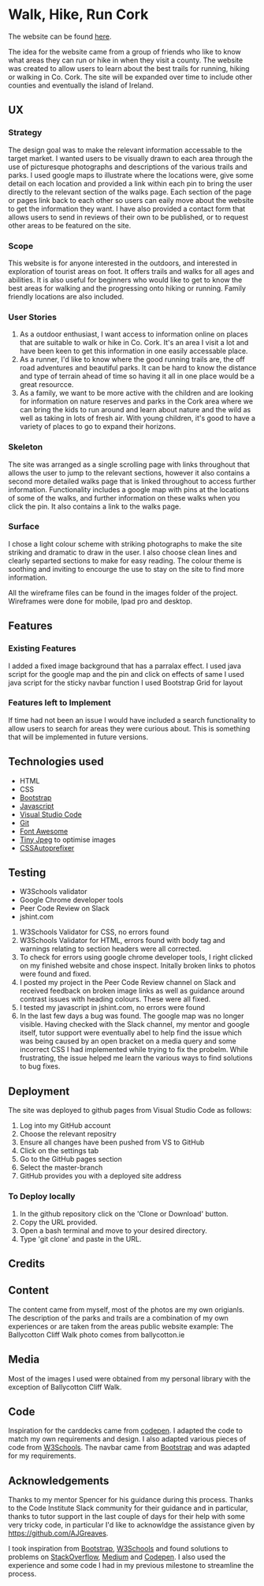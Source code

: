 
# Walk, Hike, Run Cork 


The website can be found [here](https://annemariesheehan.github.io/Walk-Hike-Run-Cork/index.html).


The idea for the website came from a group of friends who like to know what areas they can run or hike in when they visit a county. The website was created to allow users to learn about the best trails for running, hiking or walking in Co. Cork. The site will be expanded over time to include other counties and eventually the island of Ireland. 

## UX

### Strategy

The design goal was to make the relevant information accessable to the target market. I wanted users to be visually drawn to each area through the use of picturesque photographs and descriptions of the various trails and parks. I used google maps to illustrate where the locations were, give some detail on each location and provided a link within each pin to bring the user directly to the relevant section of the walks page. Each section of the page or pages link back to each other so users can eaily move about the website to get the information they want. I have also provided a contact form that allows users to send in reviews of their own to be published, or to request other areas to be featured on the site. 

### Scope
This website is for anyone interested in the outdoors, and interested in exploration of tourist areas on foot. It offers trails and walks for all ages and abilities. It is also useful for beginners who would like to get to know the best areas for walking and the progressing onto hiking or running. Family friendly locations are also included. 

### User Stories
1. As a outdoor enthusiast, I want access to information online on places that are suitable to walk or hike in Co. Cork. It's an area I visit a lot and have been keen to get this information in one easily accessable place. 
2. As a runner, I'd like to know where the good running trails are, the off road adventures and beautiful parks. It can be hard to know the distance and type of terrain ahead of time so having it all in one place would be a great resourcce. 
3. As a family, we want to be more active with the children and are looking for information on nature reserves and parks in the Cork area where we can bring the kids to run around and learn about nature and the wild as well as taking in lots of fresh air. With young children, it's good to have a variety of places to go to expand their horizons. 

### Skeleton

The site was arranged as a single scrolling page with links throughout that allows the user to jump to the relevant sections, however it also contains a second more detailed walks page that is linked throughout to access further information. Functionality includes a google map with pins at the locations of some of the walks, and further information on these walks when you click the pin. It also contains a link to the walks page. 


### Surface
I chose a light colour scheme with striking photographs to make the site striking and dramatic to draw in the user. I also choose clean lines and clearly separted sections to make for easy reading. The colour theme is soothing and inviting to encourge the use to stay on the site to find more information. 

All the wireframe files can be found in the images folder of the project. Wireframes were done for mobile, Ipad pro and desktop. 

## Features

### Existing Features
I added a fixed image background that has a parralax effect. 
I used java script for the google map and the pin and click on effects of same 
I used java script for the sticky navbar function
I used Bootstrap Grid for layout


### Features left to Implement
If time had not been an issue I would have included a search functionality to allow users to search for areas they were curious about. This is something that will be implemented in future versions. 

## Technologies used

- HTML
- CSS
- [Bootstrap](https://getbootstrap.com/)
- [Javascript](https://www.javascript.com/)
- [Visual Studio Code](https://code.visualstudio.com/)
- [Git](https://git-scm.com/)
- [Font Awesome](https://fontawesome.com/) 
- [Tiny Jpeg](www.tinyjpeg.com) to optimise images 
- [CSSAutoprefixer](https://autoprefixer.github.io/)


## Testing

- W3Schools validator
- Google Chrome developer tools
- Peer Code Review on Slack
- jshint.com 

1. W3Schools Validator for CSS, no errors found 
1. W3Schools Validator for HTML, errors found with body tag and warnings relating to section headers were all corrected. 
1. To check for errors using google chrome developer tools, I right clicked on my finished website and chose inspect. Initally broken links to photos were found and fixed.  
1. I posted my project in the Peer Code Review channel on Slack and received feedback on broken image links as well as guidance around contrast issues with heading colours. These were all fixed. 
1. I tested my javascript in jshint.com, no errors were found 
1. In the last few days a bug was found. The google map was no longer visible. Having checked with the Slack channel, my mentor and google itself, tutor support were eventually abel to help find the issue which was being caused by an open bracket on a media query and some incorrect CSS I had implemented while trying to fix the probelm. While frustrating, the issue helped me learn the various ways to find solutions to bug fixes. 


## Deployment 
 The site was deployed to github pages from Visual Studio Code as follows:
 1. Log into my GitHub account
 2. Choose the relevant repositry
 3. Ensure all changes have been pushed from VS to GitHub
 4. Click on the settings tab
 5. Go to the GitHub pages section
 6. Select the master-branch 
 7. GitHub provides you with a deployed site address

### To Deploy locally

1. In the github repository click on the 'Clone or Download' button. 
2. Copy the URL provided. 
3. Open a bash terminal and move to your desired directory. 
4. Type 'git clone' and paste in the URL.

## Credits

## Content 
The content came from myself, most of the photos are my own origianls. The description of the parks and trails are a combination of my own experiences or are taken from the areas public website example: The Ballycotton Cliff Walk photo comes from ballycotton.ie 


## Media
Most of the images I used were obtained from my personal library with the exception of Ballycotton Cliff Walk. 

## Code
Inspiration for the carddecks came from [codepen](https://www.getbootstrap.com/). I adapted the code to match my own requirements and design. I also adapted various pieces of code from [W3Schools](https://www.w3schools.com/). The navbar came from [Bootstrap](https://getbootstap.com/) and was adapted for my requirements. 

## Acknowledgements 

Thanks to my mentor Spencer for his guidance during this process. Thanks to the Code Institute Slack community for their guidance and in particular, thanks to tutor support in the last couple of days for their help with some very tricky code, in particular I'd like to acknowldge the assistance given by https://github.com/AJGreaves. 

I took inspiration from [Bootstrap](https://getbootstap.com/), [W3Schools](https://www.w3schools.com/) and found solutions to problems on [StackOverflow](https://stackoverflow.com/), [Medium](https://www.medium.com/) and [Codepen](https://www.codepen.io/). I also used the experience and some code I had in my previous milestone to streamline the process. 